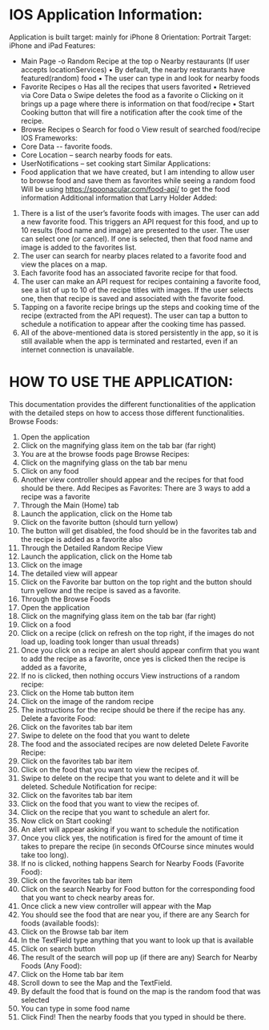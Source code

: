 #   IOS Application Information:
Application is built target: mainly for iPhone 8
Orientation: Portrait
Target: iPhone and iPad
Features:
- Main Page
-o Random Recipe at the top
o Nearby restaurants (If user accepts locationServices)
▪ By default, the nearby restaurants have featured(random) food
▪ The user can type in and look for nearby foods
- Favorite Recipes
o Has all the recipes that users favorited
▪ Retrieved via Core Data
o Swipe deletes the food as a favorite
o Clicking on it brings up a page where there is information on that food/recipe
▪ Start Cooking button that will fire a notification after the cook time of
the recipe.
- Browse Recipes
o Search for food
o View result of searched food/recipe
IOS Frameworks:
- Core Data -- favorite foods.
- Core Location – search nearby foods for eats.
- UserNotifications – set cooking start
Similar Applications:
- Food application that we have created, but I am intending to allow user to browse
food and save them as favorites while seeing a random food
Will be using https://spoonacular.com/food-api/ to get the food information
Additional information that Larry Holder Added:
1. There is a list of the user’s favorite foods with images. The user can add a new
favorite food. This triggers an API request for this food, and up to 10 results (food
name and image) are presented to the user. The user can select one (or cancel). If
one is selected, then that food name and image is added to the favorites list.
2. The user can search for nearby places related to a favorite food and view the
places on a map.
3. Each favorite food has an associated favorite recipe for that food.
4. The user can make an API request for recipes containing a favorite food, see a list of
up to 10 of the recipe titles with images. If the user selects one, then that recipe is
saved and associated with the favorite food.
5. Tapping on a favorite recipe brings up the steps and cooking time of the recipe
(extracted from the API request). The user can tap a button to schedule a
notification to appear after the cooking time has passed.
6. All of the above-mentioned data is stored persistently in the app, so it is still available
when the app is terminated and restarted, even if an internet connection is
unavailable.




#   HOW TO USE THE APPLICATION:

This documentation provides the different functionalities of the application with the
detailed steps on how to access those different functionalities.
Browse Foods:
1. Open the application
2. Click on the magnifying glass item on the tab bar (far right)
3. You are at the browse foods page
Browse Recipes:
1. Click on the magnifying glass on the tab bar menu
2. Click on any food
3. Another view controller should appear and the recipes for that food should be
there.
Add Recipes as Favorites:
There are 3 ways to add a recipe was a favorite
1. Through the Main (Home) tab
1. Launch the application, click on the Home tab
2. Click on the favorite button (should turn yellow)
3. The button will get disabled, the food should be in the favorites tab and the
recipe is added as a favorite also
2. Through the Detailed Random Recipe View
1. Launch the application, click on the Home tab
2. Click on the image
3. The detailed view will appear
4. Click on the Favorite bar button on the top right and the button should turn
yellow and the recipe is saved as a favorite.
3. Through the Browse Foods
1. Open the application
2. Click on the magnifying glass item on the tab bar (far right)
3. Click on a food
4. Click on a recipe (click on refresh on the top right, if the images do not
load up, loading took longer than usual threads)
5. Once you click on a recipe an alert should appear confirm that you want to
add the recipe as a favorite, once yes is clicked then the recipe is added
as a favorite,
6. If no is clicked, then nothing occurs
View instructions of a random recipe:
1. Click on the Home tab button item
2. Click on the image of the random recipe
3. The instructions for the recipe should be there if the recipe has any.
Delete a favorite Food:
1. Click on the favorites tab bar item
2. Swipe to delete on the food that you want to delete
3. The food and the associated recipes are now deleted
Delete Favorite Recipe:
1. Click on the favorites tab bar item
2. Click on the food that you want to view the recipes of.
3. Swipe to delete on the recipe that you want to delete and it will be deleted.
Schedule Notification for recipe:
1. Click on the favorites tab bar item
2. Click on the food that you want to view the recipes of.
3. Click on the recipe that you want to schedule an alert for.
4. Now click on Start cooking!
5. An alert will appear asking if you want to schedule the notification
6. Once you click yes, the notification is fired for the amount of time it takes to
prepare the recipe (in seconds OfCourse since minutes would take too long).
7. If no is clicked, nothing happens
Search for Nearby Foods (Favorite Food):
1. Click on the favorites tab bar item
2. Click on the search Nearby for Food button for the corresponding food that you
want to check nearby areas for.
3. Once click a new view controller will appear with the Map
4. You should see the food that are near you, if there are any
Search for foods (available foods):
1. Click on the Browse tab bar item
2. In the TextField type anything that you want to look up that is available
3. Click on search button
4. The result of the search will pop up (if there are any)
Search for Nearby Foods (Any Food):
1. Click on the Home tab bar item
2. Scroll down to see the Map and the TextField.
3. By default the food that is found on the map is the random food that was selected
4. You can type in some food name
5. Click Find! Then the nearby foods that you typed in should be there.